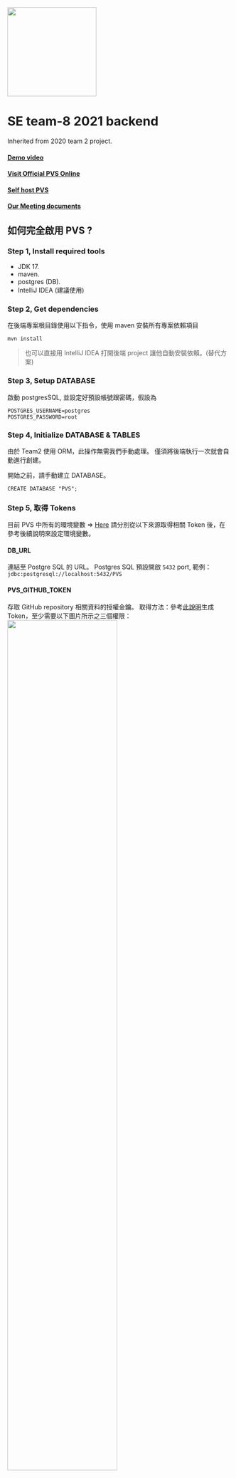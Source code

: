 <img src="https://i.imgur.com/CNbpWT0.webp" width=200>

# SE team-8 2021 backend

Inherited from 2020 team 2 project.

#### [Demo video](https://youtu.be/_iJlSMvSN-w)
#### [Visit Official PVS Online](https://pvs.xcc.tw)
#### [Self host PVS](https://github.com/SE-8-2021/container)
#### [Our Meeting documents](https://hackmd.io/@Xanonymous/SE-Note)

## 如何完全啟用 PVS ?

### Step 1, Install required tools

- JDK 17.
- maven.
- postgres (DB).
- IntelliJ IDEA (建議使用)

### Step 2, Get dependencies

在後端專案根目錄使用以下指令，使用 maven 安裝所有專案依賴項目
```shell=
mvn install
```

>也可以直接用 IntelliJ IDEA 打開後端 project 讓他自動安裝依賴。(替代方案)

### Step 3, Setup DATABASE

啟動 postgresSQL, 並設定好預設帳號跟密碼，假設為
```shell=
POSTGRES_USERNAME=postgres
POSTGRES_PASSWORD=root
```

### Step 4, Initialize DATABASE & TABLES

由於 Team2 使用 ORM，此操作無需我們手動處理。
僅須將後端執行一次就會自動進行創建。

開始之前，請手動建立 DATABASE。
```sql=
CREATE DATABASE "PVS";
```

### Step 5, 取得 Tokens

目前 PVS 中所有的環境變數 => [Here](https://github.com/SE-8-2021/container/blob/main/.env_example)
請分別從以下來源取得相關 Token 後，在參考後續說明來設定環境變數。

#### DB_URL
連結至 Postgre SQL 的 URL。
Postgres SQL 預設開啟 `5432` port, 
範例：`jdbc:postgresql://localhost:5432/PVS`

#### PVS_GITHUB_TOKEN
存取 GitHub repository 相關資料的授權金鑰。
取得方法：參考[此說明](https://docs.github.com/en/authentication/keeping-your-account-and-data-secure/creating-a-personal-access-token)生成 Token，至少需要以下圖片所示之三個權限：
<img src="https://i.imgur.com/FrRcEE8.webp" width="70%">

#### PVS_SONAR_TOKEN
存取 SonarCloud repository 相關資料的授權金鑰。
取得方法：[參考此網站](https://docs.sonarqube.org/latest/user-guide/user-token/)

#### PVS_DB_USER
Postgre SQL 的帳號，預設是 `postgres`。

#### PVS_DB_PASS
Postgre SQL 的密碼，在建立資料庫時，需要自行設定。

#### PVS_GITLAB_TOKEN
存取 GitLab repository 相關資料的授權金鑰。
[參考此網站](https://docs.gitlab.com/ee/user/profile/personal_access_tokens.html)

#### PVS_TRELLO_KEY & PVS_TRELLO_TOKEN
參考此網站 [Generate Trello Api Key & Token](https://docs.servicenow.com/bundle/quebec-it-asset-management/page/product/software-asset-management2/task/generate-trello-apikey-token.html)

#### JWT_SALT
JWT 生成過程所需的雜湊演算參數，屬機密資料，可以是任意值。
在 `JwtTokenUtils` 裡面有使用到。

### Step 6, 設定 Tokens 到環境變數

接著，在後端專案將要運行的環境下設定以上幾項環境變數，執行以下指令：
若你的作業系統並非是基於 Linux Kernal 而創造的，如 Windows，則需使用不一樣的指令來設定環境變數。

```bash=
# 以 PVS_TRELLO_KEY 為例
export PVS_TRELLO_KEY=[>>> YOUR KEY HERE]
```
```bash=
export PVS_TRELLO_TOKEN=[>>> YOUR TOKEN HERE]
```

Windows (power shell):
```shell=
$Env:PVS_TRELLO_KEY="[>>> YOUR KEY HERE]"
```
```shell=
$Env:PVS_TRELLO_TOKEN="[>>> YOUR TOKEN HERE]"
```

### Step 7, Run

```bash
mvn spring-boot:run
```

## 如何執行單元測試
The backend of the PVS system use `junit4` to test functions. However, if we run `mvn test` , spring-boot cannot catch any test.

To solve this problem, we suggest changing the import
`import org.junit.Test` to `import org.junit.jupiter.api.Test`

After the changing, `mvn test` can catch the tests which have applied this change.
In this case, original testing will be failed. Thus, the following todo list is what may need to be done.

### Todo

- [ ] Change the import
  - import org.junit.jupiter.api.Test;
  - import org.junit.jupiter.api.BeforeAll;
  - import org.junit.jupiter.api.AfterAll;
  - `...`
- [ ] Add some annotation that test classes may need
  - @ExtendWith(SpringExtension.class)
  - @WebAppConfiguration 
    - Allow MockMvc to interact with
  - @TestPropertySource(properties = {"spring.main.allow-bean-definition-overriding=true"}) 
    - Allow to override the WebClient bean
  - @AutoConfigureMockMvc(addFilters = false) 
    - The addFilters are set to false to disable security
  - @ActiveProfiles("local")
  - @ContextConfiguration
    - exp: @ContextConfiguration(classes = {GithubApiServiceTest.TestConfig.class})
  - @DisplayName("The_test_name_you_want_to_show_in_the_ terminal")
- [ ] Test classes
  - GitLabCommitDAOIntegrationTest
  - GitLabApiServiceTest
  - GitLabCommitServiceTest
  - TrelloApiServiceTest
